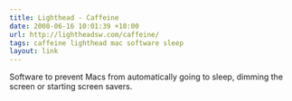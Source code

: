 ```yaml
---
title: Lighthead - Caffeine
date: 2008-06-16 10:01:39 +10:00
url: http://lightheadsw.com/caffeine/
tags: caffeine lighthead mac software sleep
layout: link
---
```

Software to prevent Macs from automatically going to sleep, dimming the screen or starting screen savers.
